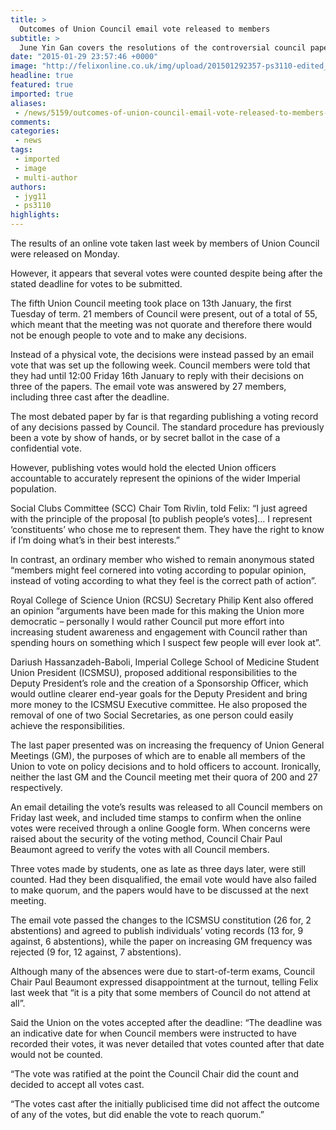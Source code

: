 ```yaml
---
title: >
  Outcomes of Union Council email vote released to members
subtitle: >
  June Yin Gan covers the resolutions of the controversial council papers, despite three votes cast after deadline
date: "2015-01-29 23:57:46 +0000"
image: "http://felixonline.co.uk/img/upload/201501292357-ps3110-edited_council.jpg"
headline: true
featured: true
imported: true
aliases:
 - /news/5159/outcomes-of-union-council-email-vote-released-to-members-
comments:
categories:
 - news
tags:
 - imported
 - image
 - multi-author
authors:
 - jyg11
 - ps3110
highlights:
---
```


The results of an online vote taken last week by members of Union Council were released on Monday.

However, it appears that several votes were counted despite being after the stated deadline for votes to be submitted.

The fifth Union Council meeting took place on 13th January, the first Tuesday of term. 21 members of Council were present, out of a total of 55, which meant that the meeting was not quorate and therefore there would not be enough people to vote and to make any decisions.

Instead of a physical vote, the decisions were instead passed by an email vote that was set up the following week. Council members were told that they had until 12:00 Friday 16th January to reply with their decisions on three of the papers. The email vote was answered by 27 members, including three cast after the deadline.

The most debated paper by far is that regarding publishing a voting record of any decisions passed by Council. The standard procedure has previously been a vote by show of hands, or by secret ballot in the case of a confidential vote.

However, publishing votes would hold the elected Union officers accountable to accurately represent the opinions of the wider Imperial population.

Social Clubs Committee (SCC) Chair Tom Rivlin, told Felix: “I just agreed with the principle of the proposal [to publish people’s votes]… I represent ‘constituents’ who chose me to represent them. They have the right to know if I’m doing what’s in their best interests.”

In contrast, an ordinary member who wished to remain anonymous stated “members might feel cornered into voting according to popular opinion, instead of voting according to what they feel is the correct path of action”.

Royal College of Science Union (RCSU) Secretary Philip Kent also offered an opinion “arguments have been made for this making the Union more democratic – personally I would rather Council put more effort into increasing student awareness and engagement with Council rather than spending hours on something which I suspect few people will ever look at”.

Dariush Hassanzadeh-Baboli, Imperial College School of Medicine Student Union President (ICSMSU), proposed additional responsibilities to the Deputy President’s role and the creation of a Sponsorship Officer, which would outline clearer end-year goals for the Deputy President and bring more money to the ICSMSU Executive committee. He also proposed the removal of one of two Social Secretaries, as one person could easily achieve the responsibilities.

The last paper presented was on increasing the frequency of Union General Meetings (GM), the purposes of which are to enable all members of the Union to vote on policy decisions and to hold officers to account. Ironically, neither the last GM and the Council meeting met their quora of 200 and 27 respectively.

An email detailing the vote’s results was released to all Council members on Friday last week, and included time stamps to confirm when the online votes were received through a online Google form. When concerns were raised about the security of the voting method, Council Chair Paul Beaumont agreed to verify the votes with all Council members.

Three votes made by students, one as late as three days later, were still counted. Had they been disqualified, the email vote would have also failed to make quorum, and the papers would have to be discussed at the next meeting.

The email vote passed the changes to the ICSMSU constitution (26 for, 2 abstentions) and agreed to publish individuals’ voting records (13 for, 9 against, 6 abstentions), while the paper on increasing GM frequency was rejected (9 for, 12 against, 7 abstentions).

Although many of the absences were due to start-of-term exams, Council Chair Paul Beaumont expressed disappointment at the turnout, telling Felix last week that “it is a pity that some members of Council do not attend at all”.

Said the Union on the votes accepted after the deadline: “The deadline was an indicative date for when Council members were instructed to have recorded their votes, it was never detailed that votes counted after that date would not be counted.

“The vote was ratified at the point the Council Chair did the count and decided to accept all votes cast.

“The votes cast after the initially publicised time did not affect the outcome of any of the votes, but did enable the vote to reach quorum.”
